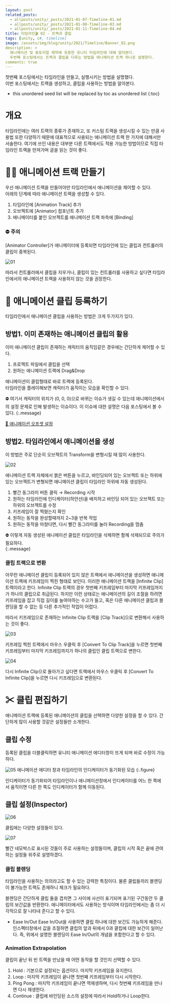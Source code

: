 ```yaml
---
layout: post
related_posts:
  - allposts/unity/_posts/2021-01-07-Timeline-01.md
  - allposts/unity/_posts/2021-01-08-Timeline-03.md
  - allposts/unity/_posts/2021-01-11-Timeline-04.md
title: 타임라인🎬 02 - 트랙과 클립
tags: [unity, c#, timeline]
image: /assets/img/blog/unity/2021/Timeline/Banner_02.png
description: >
  애니메이션 및 튜토리얼 제작에 유용한 유니티 타임라인에 대해 알아본다.  
  두번째 포스팅에서는 트랙과 클립을 다루는 방법을 애니메이션 트랙 하나로 설명한다.
comments: true
---
```


첫번째 포스팅에서는 타임라인을 만들고, 실행시키는 방법을 설명했다.  
이번 포스팅에서는 트랙을 생성하고, 클립을 사용하는 방법을 알아본다.

* this unordered seed list will be replaced by toc as unordered list
{:toc}

# 개요
타임라인에는 여러 트랙의 종류가 존재하고, 또 커스텀 트랙을 생성시킬 수 있는 만큼 사용법 또한 다양하기 때문에 대표적으로 사용되는 애니메이션 트랙 한 가지에 대해서만 서술한다. 여기에 쓰인 내용은 대부분 다른 트랙에서도 적용 가능한 방법이므로 직접 타임라인 트랙을 만져가며 글을 읽는 것이 좋다.

# 🤹‍♀️ 애니메이션 트랙 만들기
우선 애니메이션 트랙을 만들어야만 타임라인에서 애니메이션을 제어할 수 있다.  
아래의 단계에 따라 애니메이션 트랙을 생성할 수 있다.

1. 타임라인에 [Animation Track] 추가
2. 오브젝트에 [Animator] 컴포넌트 추가
3. 애니메이터를 붙인 오브젝트를 애니메이션 트랙 좌측에 [Binding]

### ⛔ 주의
[Animator Controller]가 애니메이터에 등록되면 타임라인에 있는 클립과 컨트롤러의 클립이 중복된다.

![01](/assets/img/blog/unity/2021/Timeline/02_AnimationTrack/01.png)

따라서 컨트롤러에서 클립을 지우거나, 클립이 있는 컨트롤러를 사용하고 싶다면 타임라인에서의 애니메이션 트랙을 사용하지 않는 것을 권장한다.

# 📎 애니메이션 클립 등록하기
타임라인에서 애니메이션 클립을 사용하는 방법은 크게 두가지가 있다.

## 방법1. 이미 존재하는 애니메이션 클립의 활용
이미 애니메이션 클립이 존재하는 캐릭터의 움직임같은 경우에는 간단하게 제어할 수 있다.

1. 프로젝트 파일에서 클립을 선택
2. 원하는 애니메이션 트랙에 Drag&Drop

애니메이션이 클립형태로 바로 트랙에 등록된다.  
타임라인을 플레이해보면 캐릭터가 움직이는 모습을 확인할 수 있다.

⛔ 여기서 캐릭터의 위치가 (0, 0, 0)으로 바뀌는 이슈가 생길 수 있는데 애니메이션에서의 설정 문제로 인해 발생하는 이슈이다. 이 이슈에 대한 설명은 다음 포스팅에서 볼 수 있다.
{:.message}

[🔧 애니메이션 오프셋 설정](/allposts/unity/Timeline-03)

## 방법2. 타임라인에서 애니메이션을 생성
이 방법은 주로 단순히 오브젝트의 Transform을 변형시킬 때 많이 사용한다.

![02](/assets/img/blog/unity/2021/Timeline/02_AnimationTrack/02.png)

애니메이션 트랙 자체에서 붉은 버튼을 누르고, 바인딩되어 있는 오브젝트 또는 하위에 있는 오브젝트가 변형되면 애니메이션 클립이 타임라인 하위에 자동 생성된다.

1. 빨간 동그라미 버튼 클릭 → Recording 시작
2. 원하는 타임라인에 인디케이터(하얀선)을 배치하고 바인딩 되어 있는 오브젝트 또는 하위의 오브젝트를 수정
3. 키프레임이 잘 찍혔는지 확인
4. 원하는 동작을 완성할때까지 2~3을 반복 작업
5. 원하는 동작을 마쳤다면, 다시 빨간 동그라미를 눌러 Recording을 멈춤

⛔ 이렇게 자동 생성된 애니메이션 클립은 타임라인을 삭제하면 함께 삭제되므로 주의가 필요하다.  
{:.message}

### 클립 트랙으로 변환
아무런 애니메이션 클립이 등록되어 있지 않은 트랙에서 애니메이션을 생성하면 애니메이션 트랙에 키프레임이 찍힌 형태로 보인다. 이러한 애니메이션 트랙을 [Infinite Clip] 트랙이라고 한다. Infinite Clip 트랙의 경우 첫번째 키프레임부터 마지막 키프레임까지가 하나의 클립으로 취급된다. 하지만 이런 상태로는 애니메이션의 길이 조절을 하려면 키프레임을 잡고 직접 길이를 늘여야하는 수고가 들고, 혹은 다른 애니메이션 클립과 블렌딩을 할 수 없는 등 다른 추가적인 작업이 어렵다.

따라서 키프레임으로 존재하는 Infinite Clip 트랙을 [Clip Track]으로 변환해서 사용하는 것이 좋다.

![03](/assets/img/blog/unity/2021/Timeline/02_AnimationTrack/03.png)

키프레임 찍힌 트랙에서 마우스 우클릭 후 [Convert To Clip Track]을 누르면 첫번째 키프레임부터 마지막 키프레임까지가 하나의 클립인 클립 트랙으로 변한다.

![04](/assets/img/blog/unity/2021/Timeline/02_AnimationTrack/04.png)

다시 Infinite Clip으로 돌아가고 싶다면 트랙에서 마우스 우클릭 후 [Convert To Infinite Clip]을 누르면 다시 키프레임으로 변환된다.

# ✂ 클립 편집하기

애니메이션 트랙에 등록된 애니메이션의 클립을 선택하면 다양한 설정을 할 수 있다. 간단하게 많이 사용할 것같은 설정들만 소개한다.

## 클립 수정

등록된 클립을 더블클릭하면 유니티 애니메이션 에디터창이 뜨게 되며 바로 수정이 가능하다.

![05](/assets/img/blog/unity/2021/Timeline/02_AnimationTrack/05.png)
애니메이션 에디터 창과 타임라인의 인디케이터가 동기화된 모습
{:.figure}

인디케이터가 동기화되어 타임라인이나 애니메이션창에서 인디케이터를 어느 한 쪽에서 움직이면 다른 한 쪽도 인디케이터가 함께 이동된다.

## 클립 설정(Inspector)

![06](/assets/img/blog/unity/2021/Timeline/02_AnimationTrack/06.png)

클립에는 다양한 설정들이 있다.

![07](/assets/img/blog/unity/2021/Timeline/02_AnimationTrack/07.png)

빨간 네모박스로 표시된 것들이 주로 사용하는 설정들이며, 클립의 시작 혹은 끝에 관여하는 설정들 위주로 설명하겠다.

### 클립 블렌딩

타임라인을 사용하는 의의라고도 할 수 있는 강력한 특징이다. 물론 클립들끼리 블렌딩이 불가능한 트랙도 존재하니 체크가 필요하다.

블렌딩은 간단하게 클립 둘을 겹치면 그 사이에 사선이 표기되며 표기된 구간동안 두 클립의 보간값을 반환한다. 애니메이터에서도 사용하는 방식이며 타임라인에서는 좀 더 시각적으로 잘 나타내 준다고 할 수 있다.

- Ease In/Out
Ease In/Out을 사용하면 클립 하나에 대한 보간도 가능하게 해준다. 인스펙터창에서 값을 조절하면 클립의 앞과 뒤에서 0과 클립에 대한 보간이 일어난다. 즉, 위에서 설명한 블렌딩이 Ease In/Out의 개념을 포함한다고 할 수 있다.

### Animation Extrapolation
클립이 끝난 뒤 빈 트랙을 만났을 때 어떤 동작을 할 것인지 선택할 수 있다.
1. Hold
: 기본으로 설정되는 옵션이다. 마지막 키프레임을 유지한다.
2. Loop
: 마지막 키프레임이 끝나면 첫번째 키프레임부터 다시 시작한다.
3. Ping Pong
: 마지막 키프레임이 끝나면 역재생하며, 다시 첫번째 키프레임을 만나면 다시 재생한다.
4. Continue
:  클립에 바인딩된 소스의 설정에 따라서 Hold하거나 Loop한다.

